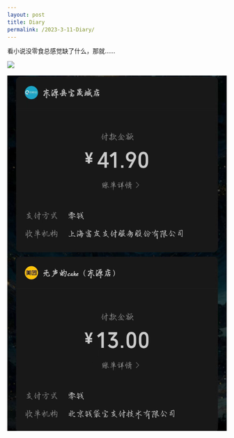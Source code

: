 ```yaml
---
layout: post
title: Diary
permalink: /2023-3-11-Diary/
---
```


看小说没零食总感觉缺了什么，那就……

<img src="{{ site.baseurl }}/pictures/pay-for-food.jpg" />

![](<../pictures/2023-3-11/pay-for-food.jpg>)